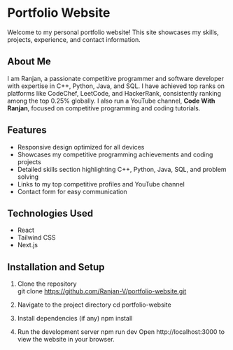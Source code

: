 # Portfolio Website

Welcome to my personal portfolio website! This site showcases my skills, projects, experience, and contact information.

## About Me

I am Ranjan, a passionate competitive programmer and software developer with expertise in C++, Python, Java, and SQL. I have achieved top ranks on platforms like CodeChef, LeetCode, and HackerRank, consistently ranking among the top 0.25% globally. I also run a YouTube channel, **Code With Ranjan**, focused on competitive programming and coding tutorials.

## Features

- Responsive design optimized for all devices
- Showcases my competitive programming achievements and coding projects
- Detailed skills section highlighting C++, Python, Java, SQL, and problem solving
- Links to my top competitive profiles and YouTube channel
- Contact form for easy communication

## Technologies Used

- React
- Tailwind CSS
- Next.js

## Installation and Setup

1. Clone the repository  
   git clone https://github.com/Ranjan-V/portfolio-website.git

2. Navigate to the project directory
cd portfolio-website

3. Install dependencies (if any)
npm install

4. Run the development server
npm run dev
Open http://localhost:3000 to view the website in your browser.
